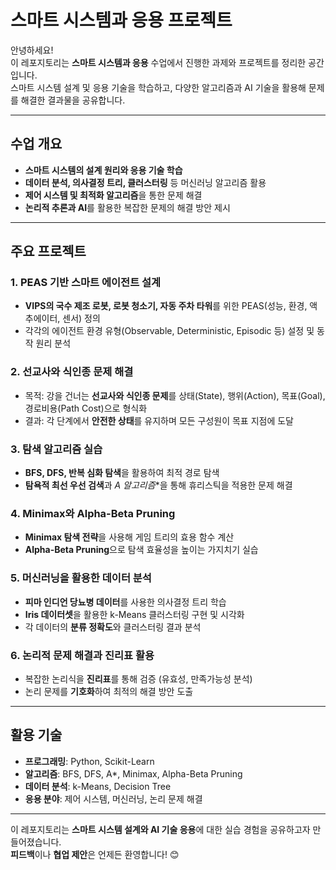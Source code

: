 # 스마트 시스템과 응용 프로젝트

안녕하세요!  
이 레포지토리는 **스마트 시스템과 응용** 수업에서 진행한 과제와 프로젝트를 정리한 공간입니다.  
스마트 시스템 설계 및 응용 기술을 학습하고, 다양한 알고리즘과 AI 기술을 활용해 문제를 해결한 결과물을 공유합니다.

---

## 수업 개요
- **스마트 시스템의 설계 원리와 응용 기술 학습**
- **데이터 분석, 의사결정 트리, 클러스터링** 등 머신러닝 알고리즘 활용
- **제어 시스템 및 최적화 알고리즘**을 통한 문제 해결
- **논리적 추론과 AI**를 활용한 복잡한 문제의 해결 방안 제시

---

## 주요 프로젝트
### 1. PEAS 기반 스마트 에이전트 설계
- **VIPS의 국수 제조 로봇, 로봇 청소기, 자동 주차 타워**를 위한 PEAS(성능, 환경, 액추에이터, 센서) 정의
- 각각의 에이전트 환경 유형(Observable, Deterministic, Episodic 등) 설정 및 동작 원리 분석

### 2. 선교사와 식인종 문제 해결
- 목적: 강을 건너는 **선교사와 식인종 문제**를 상태(State), 행위(Action), 목표(Goal), 경로비용(Path Cost)으로 형식화
- 결과: 각 단계에서 **안전한 상태**를 유지하며 모든 구성원이 목표 지점에 도달

### 3. 탐색 알고리즘 실습
- **BFS, DFS, 반복 심화 탐색**을 활용하여 최적 경로 탐색
- **탐욕적 최선 우선 검색**과 **A* 알고리즘**을 통해 휴리스틱을 적용한 문제 해결

### 4. Minimax와 Alpha-Beta Pruning
- **Minimax 탐색 전략**을 사용해 게임 트리의 효용 함수 계산
- **Alpha-Beta Pruning**으로 탐색 효율성을 높이는 가지치기 실습

### 5. 머신러닝을 활용한 데이터 분석
- **피마 인디언 당뇨병 데이터**를 사용한 의사결정 트리 학습
- **Iris 데이터셋**을 활용한 k-Means 클러스터링 구현 및 시각화
- 각 데이터의 **분류 정확도**와 클러스터링 결과 분석

### 6. 논리적 문제 해결과 진리표 활용
- 복잡한 논리식을 **진리표**를 통해 검증 (유효성, 만족가능성 분석)
- 논리 문제를 **기호화**하여 최적의 해결 방안 도출

---

## 활용 기술
- **프로그래밍**: Python, Scikit-Learn
- **알고리즘**: BFS, DFS, A*, Minimax, Alpha-Beta Pruning
- **데이터 분석**: k-Means, Decision Tree
- **응용 분야**: 제어 시스템, 머신러닝, 논리 문제 해결

---

이 레포지토리는 **스마트 시스템 설계와 AI 기술 응용**에 대한 실습 경험을 공유하고자 만들어졌습니다.  
**피드백**이나 **협업 제안**은 언제든 환영합니다! 😊

